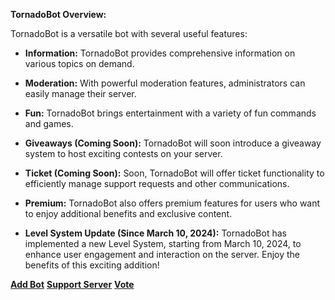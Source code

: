 **TornadoBot Overview:**

TornadoBot is a versatile bot with several useful features:

- **Information:** TornadoBot provides comprehensive information on various topics on demand.

- **Moderation:** With powerful moderation features, administrators can easily manage their server.

- **Fun:** TornadoBot brings entertainment with a variety of fun commands and games.

- **Giveaways (Coming Soon):** TornadoBot will soon introduce a giveaway system to host exciting contests on your server.

- **Ticket (Coming Soon):** Soon, TornadoBot will offer ticket functionality to efficiently manage support requests and other communications.

- **Premium:** TornadoBot also offers premium features for users who want to enjoy additional benefits and exclusive content.

- **Level System Update (Since March 10, 2024):** TornadoBot has implemented a new Level System, starting from March 10, 2024, to enhance user engagement and interaction on the server. Enjoy the benefits of this exciting addition!

[**Add Bot**](https://discord.com/api/oauth2/authorize?client_id=1180515707486740531&permissions=543179664471&scope=bot+applications.commands) 
[**Support Server**](https://discord.gg/PDe67Bcpyt) 
[**Vote**](https://top.gg/bot/1180515707486740531/vote)

